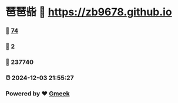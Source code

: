 # 琶琶啙 :link: https://zb9678.github.io 
### :page_facing_up: [74](https://zb9678.github.io/tag.html) 
### :speech_balloon: 2 
### :hibiscus: 237740 
### :alarm_clock: 2024-12-03 21:55:27 
### Powered by :heart: [Gmeek](https://github.com/Meekdai/Gmeek)
